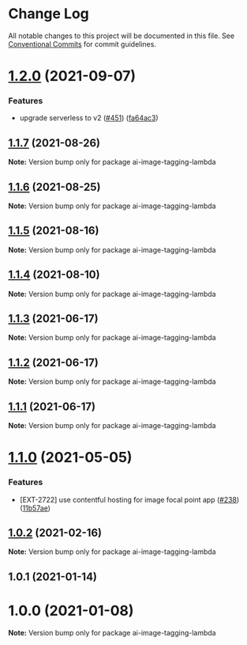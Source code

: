 # Change Log

All notable changes to this project will be documented in this file.
See [Conventional Commits](https://conventionalcommits.org) for commit guidelines.

# [1.2.0](https://github.com/contentful/apps/compare/ai-image-tagging-lambda@1.1.7...ai-image-tagging-lambda@1.2.0) (2021-09-07)


### Features

* upgrade serverless to v2 ([#451](https://github.com/contentful/apps/issues/451)) ([fa64ac3](https://github.com/contentful/apps/commit/fa64ac34e9a884230bd6f1c71adcb2fdbb778dc8))





## [1.1.7](https://github.com/contentful/apps/compare/ai-image-tagging-lambda@1.1.6...ai-image-tagging-lambda@1.1.7) (2021-08-26)

**Note:** Version bump only for package ai-image-tagging-lambda





## [1.1.6](https://github.com/contentful/apps/compare/ai-image-tagging-lambda@1.1.5...ai-image-tagging-lambda@1.1.6) (2021-08-25)

**Note:** Version bump only for package ai-image-tagging-lambda





## [1.1.5](https://github.com/contentful/apps/compare/ai-image-tagging-lambda@1.1.4...ai-image-tagging-lambda@1.1.5) (2021-08-16)

**Note:** Version bump only for package ai-image-tagging-lambda





## [1.1.4](https://github.com/contentful/apps/compare/ai-image-tagging-lambda@1.1.3...ai-image-tagging-lambda@1.1.4) (2021-08-10)

**Note:** Version bump only for package ai-image-tagging-lambda





## [1.1.3](https://github.com/contentful/apps/compare/ai-image-tagging-lambda@1.1.2...ai-image-tagging-lambda@1.1.3) (2021-06-17)

**Note:** Version bump only for package ai-image-tagging-lambda





## [1.1.2](https://github.com/contentful/apps/compare/ai-image-tagging-lambda@1.1.1...ai-image-tagging-lambda@1.1.2) (2021-06-17)

**Note:** Version bump only for package ai-image-tagging-lambda





## [1.1.1](https://github.com/contentful/apps/compare/ai-image-tagging-lambda@1.1.0...ai-image-tagging-lambda@1.1.1) (2021-06-17)

**Note:** Version bump only for package ai-image-tagging-lambda





# [1.1.0](https://github.com/contentful/apps/compare/ai-image-tagging-lambda@1.0.2...ai-image-tagging-lambda@1.1.0) (2021-05-05)


### Features

* [EXT-2722] use contentful hosting for image focal point app ([#238](https://github.com/contentful/apps/issues/238)) ([11b57ae](https://github.com/contentful/apps/commit/11b57ae3e4fb5dd376544d89056430b71883517c))





## [1.0.2](https://github.com/contentful/apps/compare/ai-image-tagging-lambda@1.0.1...ai-image-tagging-lambda@1.0.2) (2021-02-16)

**Note:** Version bump only for package ai-image-tagging-lambda





## 1.0.1 (2021-01-14)



# 1.0.0 (2021-01-08)

**Note:** Version bump only for package ai-image-tagging-lambda
